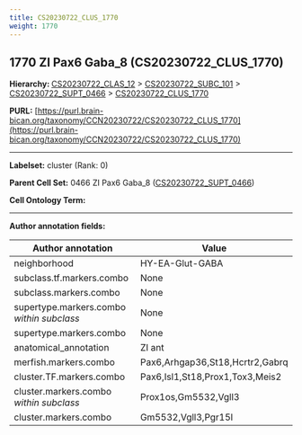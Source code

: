 ```yaml
---
title: CS20230722_CLUS_1770
weight: 1770
---
```

## 1770 ZI Pax6 Gaba_8 (CS20230722_CLUS_1770)
<b>Hierarchy: </b>
[CS20230722_CLAS_12](../CS20230722_CLAS_12) >
[CS20230722_SUBC_101](../CS20230722_SUBC_101) >
[CS20230722_SUPT_0466](../CS20230722_SUPT_0466) >
[CS20230722_CLUS_1770](../CS20230722_CLUS_1770)

**PURL:** [https://purl.brain-bican.org/taxonomy/CCN20230722/CS20230722_CLUS_1770](https://purl.brain-bican.org/taxonomy/CCN20230722/CS20230722_CLUS_1770)

---


**Labelset:** cluster (Rank: 0)

**Parent Cell Set:** 0466 ZI Pax6 Gaba_8 ([CS20230722_SUPT_0466](../CS20230722_SUPT_0466))



**Cell Ontology Term:** 

[MARKER GENES.]: #


---

[TRANSFERRED ANNOTATIONS.]: #


[AUTHOR ANNOTATION FIELDS.]: #


**Author annotation fields:**

| Author annotation | Value |
|-------------------|-------|
|neighborhood|HY-EA-Glut-GABA|
|subclass.tf.markers.combo|None|
|subclass.markers.combo|None|
|supertype.markers.combo _within subclass_|None|
|supertype.markers.combo|None|
|anatomical_annotation|ZI ant|
|merfish.markers.combo|Pax6,Arhgap36,St18,Hcrtr2,Gabrq|
|cluster.TF.markers.combo|Pax6,Isl1,St18,Prox1,Tox3,Meis2|
|cluster.markers.combo _within subclass_|Prox1os,Gm5532,Vgll3|
|cluster.markers.combo|Gm5532,Vgll3,Pgr15l|
